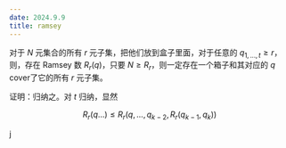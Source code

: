 ```yaml
---
date: 2024.9.9
title: ramsey
---
```


对于 $N$ 元集合的所有 $r$ 元子集，把他们放到盒子里面，对于任意的 $q_{1,...,t} \ge r$，则，存在 Ramsey 数 $R_r(q)$，只要 $N\ge R_r$，则一定存在一个箱子和其对应的 $q$ cover了它的所有 $r$ 元子集。

证明：归纳之。对 $t$ 归纳，显然

$$
R_r(q...)\le R_r(q,...,q_{k-2},R_r(q_{k-1},q_{k}))
$$

j
<!--stackedit_data:
eyJoaXN0b3J5IjpbNTU0NjA1MTU0XX0=
-->